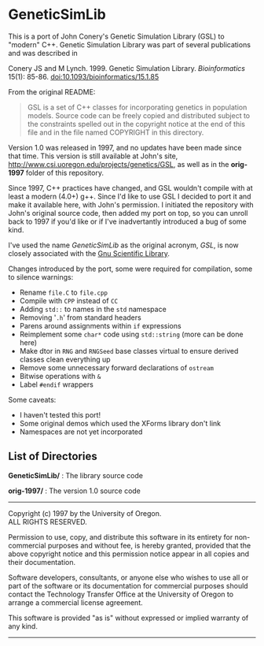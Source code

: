 GeneticSimLib
=============

This is a port of John Conery's Genetic Simulation Library (GSL) to "modern"
C++.  Genetic Simulation Library was part of several publications and was
described in

Conery JS and M Lynch. 1999.  Genetic Simulation Library.  *Bioinformatics* 15(1): 85-86.
[doi:10.1093/bioinformatics/15.1.85](http://dx.doi.org/10.1093/bioinformatics/15.1.85)

From the original README: 

> GSL is a set of C++ classes for incorporating genetics in population models. Source code can be freely copied and distributed subject to the constraints spelled out in the copyright notice at the end of this file and in the file named COPYRIGHT in this directory.

Version 1.0 was released in 1997, and no updates have been made since that 
time.  This version is still available at John's site, <http://www.csi.uoregon.edu/projects/genetics/GSL>, as well as in the **orig-1997**
folder of this repository.

Since 1997, C++ practices have changed, and GSL wouldn't compile with at least a modern (4.0+) g++.  Since I'd like to use GSL I decided to port it and make it available here, with John's permission.  I initiated the repository with John's original source code, then added my port on top, so you can unroll back to 1997 if you'd like or if I've inadvertantly introduced a bug of some kind.

I've used the name *GeneticSimLib* as the original acronym, *GSL*, is now
closely associated with the [Gnu Scientific Library](http://www.gnu.org/software/gsl/).

Changes introduced by the port, some were required for compilation, some to silence warnings:

* Rename `file.C` to `file.cpp`
* Compile with `CPP` instead of `CC`
* Adding `std::` to names in the `std` namespace
* Removing '`.h`' from standard headers
* Parens around assignments within `if` expressions
* Reimplement some `char*` code using `std::string` (more can be done here)
* Make dtor in `RNG` and `RNGSeed` base classes virtual to ensure derived classes clean everything up
* Remove some unnecessary forward declarations of `ostream`
* Bitwise operations with `&`
* Label `#endif` wrappers


Some caveats:

* I haven't tested this port!
* Some original demos which used the XForms library don't link
* Namespaces are not yet incorporated


List of Directories
-------------------

**GeneticSimLib/** : The library source code

**orig-1997/**     : The version 1.0 source code


* * *

Copyright (c) 1997 by the University of Oregon.  
ALL RIGHTS RESERVED. 

Permission to use, copy, and distribute this software in 
its entirety for non-commercial purposes and without fee, 
is hereby granted, provided that the above copyright notice 
and this permission notice appear in all copies and their 
documentation. 

Software developers, consultants, or anyone else who wishes 
to use all or part of the software or its documentation for 
commercial purposes should contact the Technology Transfer 
Office at the University of Oregon to arrange a commercial
license agreement.

This software is provided "as is" without expressed or 
implied warranty of any kind.

* * *

